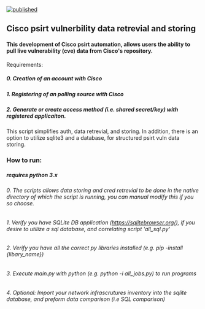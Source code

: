 [![published](https://static.production.devnetcloud.com/codeexchange/assets/images/devnet-published.svg)](https://developer.cisco.com/codeexchange/github/repo/FutureCCIE/Cisco-psirt)
## Cisco psirt vulnerbility data retrevial and storing
#### This development of Cisco psirt automation, allows users the ability to pull live vulnerability (cve) data from Cisco's repository.

Requirements:
##### 0. Creation of an account with Cisco
##### 1. Registering of an polling source with Cisco 
##### 2. Generate or create access method (i.e. shared secret/key) with registered applicaiton.

This script simplifies auth, data retrevial, and storing. 
In addition, there is an option to utilize sqlite3 and a database, for structured psirt vuln data storing.


### How to run:
##### requires python 3.x
###### 0. The scripts allows data storing and cred retrevial to be done in the native directory of which the script is running, you can manual modify this if you so choose.
###### 1. Verify you have SQLite DB application (https://sqlitebrowser.org/), if you desire to utilize a sql database, and correlating script 'all_sql.py'
###### 2. Verify you have all the correct py libraries installed (e.g. pip -install {libary_name}) 
###### 3. Execute main.py with python (e.g. python -i all_jobs.py) to run programs
###### 4. Optional: Import your network infrascrutures inventory into the sqlite database, and preform data comparison (i.e SQL comparison)

